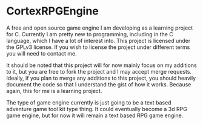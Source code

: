 # CortexRPGEngine
A free and open source game engine I am developing as a learning project for C.  Currently I am pretty new to programming, including in the C language, which I have a lot of interest into.  This project is licensed under the GPLv3 license.  If you wish to license the project under different terms you will need to contact me.

It should be noted that this project will for now mainly focus on my additions to it, but you are free to fork the project and I may accept merge requests.
Ideally, if you plan to merge any additions to this project, you should heavily document the code so that I understand the gist of how it works.  Because again, this for me is a learning project.

The type of game engine currently is just going to be a text based adventure game tool kit type thing.  It could eventually become a 3d RPG game engine, but for now it will remain a text based RPG game engine.
